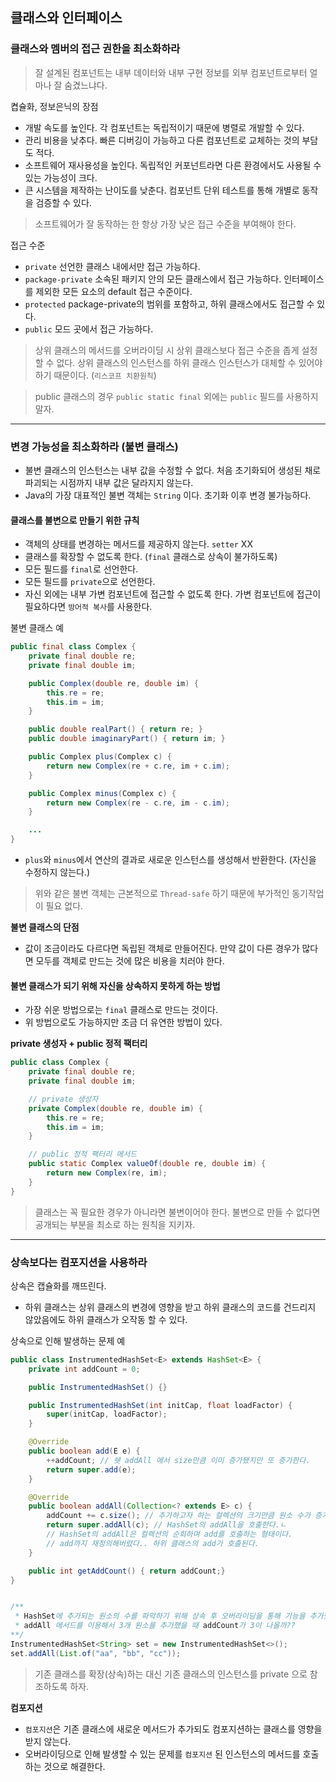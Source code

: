 ## 클래스와 인터페이스

### 클래스와 멤버의 접근 권한을 최소화하라

> 잘 설계된 컴포넌트는 내부 데이터와 내부 구현 정보를 외부 컴포넌트로부터 얼마나 잘 숨겼느냐다.

켭슐화, 정보은닉의 장점
- 개발 속도를 높인다. 각 컴포넌트는 독립적이기 때문에 병렬로 개발할 수 있다.
- 관리 비용을 낮추다. 빠른 디버깅이 가능하고 다른 컴포넌트로 교체하는 것의 부담도 적다.
- 소프트웨어 재사용성을 높인다. 독립적인 커포넌트라면 다른 환경에서도 사용될 수 있는 가능성이 크다.
- 큰 시스템을 제작하는 난이도를 낮춘다. 컴포넌트 단위 테스트를 통해 개별로 동작을 검증할 수 있다.

> 소프트웨어가 잘 동작하는 한 항상 가장 낮은 접근 수준을 부여해야 한다.

접근 수준
- `private` 선언한 클래스 내에서만 접근 가능하다.
- `package-private` 소속된 패키지 안의 모든 클래스에서 접근 가능하다. 인터페이스를 제외한 모든 요소의 default 접근 수준이다.
- `protected` package-private의 범위를 포함하고, 하위 클래스에서도 접근할 수 있다.
- `public` 모드 곳에서 접근 가능하다.

> 상위 클래스의 메서드를 오버라이딩 시 상위 클래스보다 접근 수준을 좁게 설정할 수 없다.
상위 클래스의 인스턴스를 하위 클래스 인스턴스가 대체할 수 있어야 하기 때문이다. (`리스코프 치환원칙`)


> public 클래스의 경우 `public static final` 외에는 `public` 필드를 사용하지 말자.


***

### 변경 가능성을 최소화하라 (불변 클래스)
- 불변 클래스의 인스턴스는 내부 값을 수정할 수 없다.
  처음 초기화되어 생성된 채로 파괴되는 시점까지 내부 값은 달라지지 않는다.
- Java의 가장 대표적인 불변 객체는 `String` 이다. 초기화 이후 변경 불가능하다.

#### 클래스를 불변으로 만들기 위한 규칙
- 객체의 상태를 변경하는 메서드를 제공하지 않는다. `setter` XX
- 클래스를 확장할 수 없도록 한다. (`final` 클래스로 상속이 불가하도록)
- 모든 필드를 `final`로 선언한다.
- 모든 필드를 `private`으로 선언한다.
- 자신 외에는 내부 가변 컴포넌트에 접근할 수 없도록 한다.
  가변 컴포넌트에 접근이 필요하다면 `방어적 복사`를 사용한다.

불변 클래스 예
```java
public final class Complex {
	private final double re;
	private final double im;

	public Complex(double re, double im) {
		this.re = re;
		this.im = im;
	}

	public double realPart() { return re; }
	public double imaginaryPart() { return im; }

	public Complex plus(Complex c) {
		return new Complex(re + c.re, im + c.im);
	}

	public Complex minus(Complex c) {
		return new Complex(re - c.re, im - c.im);
	}

	...
}
```    
- `plus`와 `minus`에서 연산의 결과로 새로운 인스턴스를 생성해서 반환한다. (자신을 수정하지 않는다.)

> 위와 같은 불변 객체는 근본적으로 `Thread-safe` 하기 때문에 부가적인 동기작업이 필요 없다.

**불변 클래스의 단점**
- 값이 조금이라도 다르다면 독립된 객체로 만들어진다.
  만약 값이 다른 경우가 많다면 모두를 객체로 만드는 것에 많은 비용을 치러야 한다.

#### 불변 클래스가 되기 위해 자신을 상속하지 못하게 하는 방법
- 가장 쉬운 방법으로는 `final` 클래스로 만드는 것이다.
- 위 방법으로도 가능하지만 조금 더 유연한 방법이 있다.

**private 생성자 + public 정적 팩터리**
```java
public class Complex {
	private final double re;
	private final double im;

    // private 생성자
	private Complex(double re, double im) {
		this.re = re;
		this.im = im;
	}

	// public 정적 팩터리 메서드
	public static Complex valueOf(double re, double im) {
		return new Complex(re, im);
	}
}
```

> 클래스는 꼭 필요한 경우가 아니라면 불변이어야 한다.
불변으로 만들 수 없다면 공개되는 부분을 최소로 하는 원칙을 지키자.

***

### 상속보다는 컴포지션을 사용하라

상속은 캡슐화를 깨뜨린다.
- 하위 클래스는 상위 클래스의 변경에 영향을 받고 하위 클래스의 코드를 건드리지 않았음에도 하위 클래스가 오작동 할 수 있다.

상속으로 인해 발생하는 문제 예
```java
public class InstrumentedHashSet<E> extends HashSet<E> {
	private int addCount = 0;

	public InstrumentedHashSet() {}

	public InstrumentedHashSet(int initCap, float loadFactor) {
		super(initCap, loadFactor);
	}

	@Override
	public boolean add(E e) {
		++addCount; // 쉣 addAll 에서 size만큼 이미 증가됐지만 또 증가한다.
		return super.add(e);
	}

	@Override
	public boolean addAll(Collection<? extends E> c) {
		addCount += c.size(); // 추가하고자 하는 컬렉션의 크기만큼 원소 수가 증가한다.
		return super.addAll(c); // HashSet의 addAll을 호출한다.ㄴ
		// HashSet의 addAll은 컬렉션의 순회하며 add를 호출하는 형태이다.
		// add까지 재정의해버렸다.. 하위 클래스의 add가 호출된다.
	}

	public int getAddCount() { return addCount;}
}


/**
 * HashSet에 추가되는 원소의 수를 파악하기 위해 상속 후 오버라이딩을 통해 기능을 추가했다.
 * addAll 메서드를 이용해서 3개 원소를 추가했을 때 addCount가 3이 나올까??  
**/
InstrumentedHashSet<String> set = new InstrumentedHashSet<>();
set.addAll(List.of("aa", "bb", "cc"));
```

> 기존 클래스를 확장(상속)하는 대신 기존 클래스의 인스턴스를 private 으로 참조하도록 하자.

**컴포지션**
- `컴포지션`은 기존 클래스에 새로운 메서드가 추가되도 컴포지션하는 클래스를 영향을 받지 않는다.
- 오버라이딩으로 인해 발생할 수 있는 문제를 `컴포지션` 된 인스턴스의 메서드를 호출하는 것으로 해결한다.












































